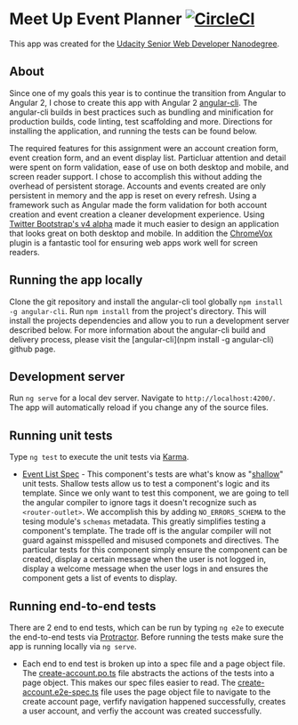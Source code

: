 # Meet Up Event Planner [![CircleCI](https://circleci.com/gh/philmerrell/meet-up-event-planner.svg?style=svg)](https://circleci.com/gh/philmerrell/meet-up-event-planner)
This app was created for the [Udacity Senior Web Developer Nanodegree](https://www.udacity.com/course/senior-web-developer-nanodegree-by-google--nd802).

## About
Since one of my goals this year is to continue the transition from Angular to Angular 2, I chose to create this app with Angular 2 [angular-cli](https://github.com/angular/angular-cli).
The angular-cli builds in best practices such as bundling and minification for production builds, code linting, test scaffolding and more. Directions for installing the application, and running the tests can be found below.

The required features for this assignment were an account creation form, event creation form, and an event display list. Particluar attention and detail were spent on form validation, ease of use on both desktop and mobile, and screen reader support. 
I chose to accomplish this without adding the overhead of persistent storage.  Accounts and events created are only persistent in memory and the app is reset on every refresh. 
Using a framework such as Angular made the form validation for both account creation and event creation a cleaner development experience. Using [Twitter Bootstrap's v4 alpha](http://v4-alpha.getbootstrap.com/) made it much easier to design an application that looks great on both desktop and mobile. 
In addition the [ChromeVox](http://www.chromevox.com/) plugin is a fantastic tool for ensuring web apps work well for screen readers.

## Running the app locally
Clone the git repository and install the angular-cli tool globally `npm install -g angular-cli`. Run `npm install` from the project's directory. This will install the projects dependencies and allow you to run a development server described below. For more information about the angular-cli build and delivery process, please visit the [angular-cli](npm install -g angular-cli) github page.

## Development server
Run `ng serve` for a local dev server. Navigate to `http://localhost:4200/`. The app will automatically reload if you change any of the source files.

## Running unit tests

Type `ng test` to execute the unit tests via [Karma](https://karma-runner.github.io).
* [Event List Spec](https://github.com/philmerrell/meet-up-event-planner/blob/master/src/app/event-list/event-list.component.spec.ts) - This component's tests are what's know as "[shallow](https://angular.io/docs/ts/latest/guide/testing.html#!#shallow-component-test)" unit tests. Shallow tests allow us to test a component's logic and its template. Since we only want to test this component, we are going to tell the 
angular compiler to ignore tags it doesn't recognize such as `<router-outlet>`.  We accomplish this by adding `NO_ERRORS_SCHEMA` to the tesing module's `schemas` metadata. This greatly simplifies testing a component's template. The trade off is the angular compiler will not 
guard against misspelled and misused componets and directives. The particular tests for this component simply ensure the component can be created, display a certain message when the user is not logged in, display a welcome message when the user logs in and ensures the component gets a list of events to display.

## Running end-to-end tests

There are 2 end to end tests, which can be run by typing `ng e2e` to execute the end-to-end tests via [Protractor](http://www.protractortest.org/). 
Before running the tests make sure the app is running locally via `ng serve`.
* Each end to end test is broken up into a spec file and a page object file. The [create-account.po.ts](https://github.com/philmerrell/meet-up-event-planner/blob/master/e2e/create-account/create-account.po.ts) file abstracts the actions of the tests into a page object. This makes our spec files easier to read. 
The [create-account.e2e-spec.ts](https://github.com/philmerrell/meet-up-event-planner/blob/master/e2e/create-account/create-account.e2e-spec.ts) file uses the page object file to navigate to the create account page, verfify navigation happened successfully, creates a user account, and verfiy the account was created successfully.  
